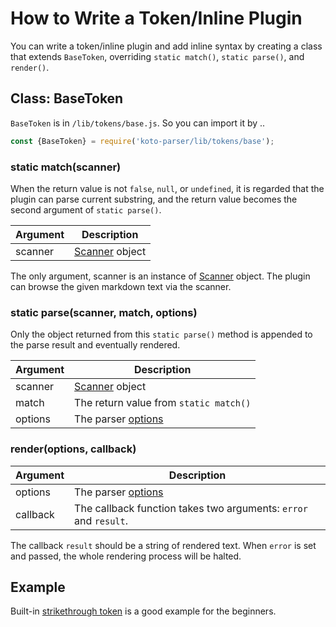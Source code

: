 # How to Write a Token/Inline Plugin

You can write a token/inline plugin and add inline syntax by creating a class that extends `BaseToken`,
overriding `static match()`, `static parse()`, and `render()`.

## Class: BaseToken

`BaseToken` is in `/lib/tokens/base.js`. So you can import it by ..

```javascript
const {BaseToken} = require('koto-parser/lib/tokens/base');
```

### static match(scanner)

When the return value is not `false`, `null`, or `undefined`,
it is regarded that the plugin can parse current substring,
and the return value becomes the second argument of `static parse()`.

 Argument | Description
----------|-------------
 scanner  | [Scanner](/doc/scanner.md) object

The only argument, scanner is an instance of [Scanner](/doc/scanner.md) object.
The plugin can browse the given markdown text via the scanner.

### static parse(scanner, match, options)

Only the object returned from this `static parse()` method is appended to the parse result and eventually rendered.

 Argument | Description
----------|-------------
 scanner  | [Scanner](/doc/scanner.md) object
 match    | The return value from `static match()`
 options  | The parser [options](/README.md##kotoparserrendertext-options-callback)

### render(options, callback)

 Argument | Description
----------|-------------
 options  | The parser [options](/README.md##kotoparserrendertext-options-callback)
 callback | The callback function takes two arguments: `error` and `result`.

The callback `result` should be a string of rendered text.
When `error` is set and passed, the whole rendering process will be halted.

## Example

Built-in [strikethrough token](/lib/tokens/strike.js) is a good example for the beginners.

